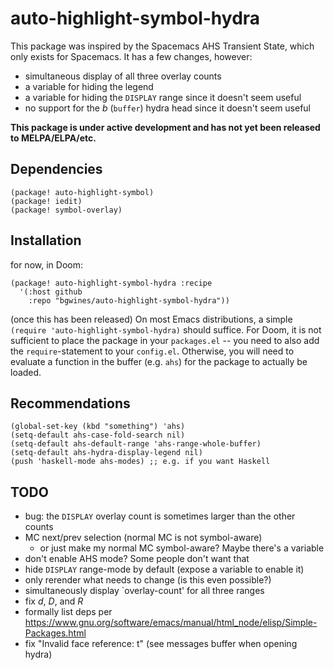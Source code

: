 # auto-highlight-symbol-hydra

This package was inspired by the Spacemacs AHS Transient State, which only exists for Spacemacs. It has a few changes, however:

* simultaneous display of all three overlay counts
* a variable for hiding the legend
* a variable for hiding the `DISPLAY` range since it doesn't seem useful
* no support for the _b_ (`buffer`) hydra head since it doesn't seem useful

**This package is under active development and has not yet been released to MELPA/ELPA/etc.**

## Dependencies

``` elisp
(package! auto-highlight-symbol)
(package! iedit)
(package! symbol-overlay)
```

## Installation

for now, in Doom:

```elisp
(package! auto-highlight-symbol-hydra :recipe
  '(:host github
    :repo "bgwines/auto-highlight-symbol-hydra"))
```

(once this has been released) On most Emacs distributions, a simple `(require 'auto-highlight-symbol-hydra)` should suffice. For Doom, it is not sufficient to place the package in your `packages.el` -- you need to also add the `require`-statement to your `config.el`. Otherwise, you will need to evaluate a function in the buffer (e.g. `ahs`) for the package to actually be loaded.

## Recommendations

```elisp
(global-set-key (kbd "something") 'ahs)
(setq-default ahs-case-fold-search nil)
(setq-default ahs-default-range 'ahs-range-whole-buffer)
(setq-default ahs-hydra-display-legend nil)
(push 'haskell-mode ahs-modes) ;; e.g. if you want Haskell
```

## TODO

* bug: the `DISPLAY` overlay count is sometimes larger than the other counts
* MC next/prev selection (normal MC is not symbol-aware)
    * or just make my normal MC symbol-aware? Maybe there's a variable
* don't enable AHS mode? Some people don't want that
* hide `DISPLAY` range-mode by default (expose a variable to enable it)
* only rerender what needs to change (is this even possible?)
* simultaneously display `overlay-count' for all three ranges
* fix _d_, _D_, and _R_
* formally list deps per https://www.gnu.org/software/emacs/manual/html_node/elisp/Simple-Packages.html
* fix "Invalid face reference: t" (see messages buffer when opening hydra)
